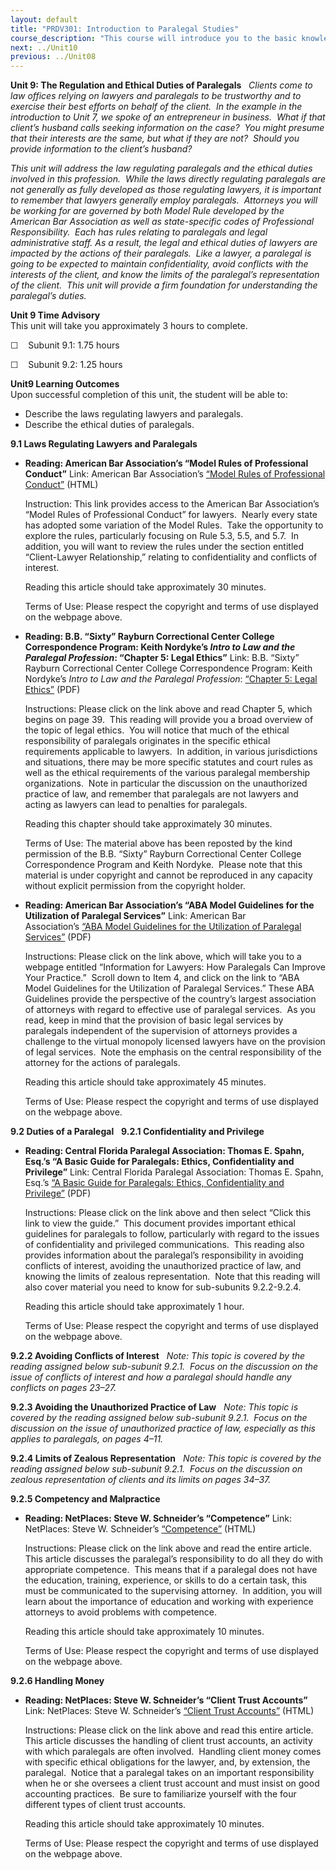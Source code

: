 ```yaml
---
layout: default
title: "PRDV301: Introduction to Paralegal Studies"
course_description: "This course will introduce you to the basic knowledge and skills required of paralegals. By the end of this course, you will have a clear understanding of what a paralegal does, the skills needed to be a successful paralegal, and what it will take to begin a career as a paralegal."
next: ../Unit10
previous: ../Unit08
---
```

**Unit 9: The Regulation and Ethical Duties of Paralegals** <span
id="9"></span> 
*Clients come to law offices relying on lawyers and paralegals to be
trustworthy and to exercise their best efforts on behalf of the client. 
In the example in the introduction to Unit 7, we spoke of an
entrepreneur in business.  What if that client’s husband calls seeking
information on the case?  You might presume that their interests are the
same, but what if they are not?  Should you provide information to the
client’s husband?*  
  
 *This unit will address the law regulating paralegals and the ethical
duties involved in this profession.  While the laws directly regulating
paralegals are not generally as fully developed as those regulating
lawyers, it is important to remember that lawyers generally employ
paralegals.  Attorneys you will be working for are governed by both
Model Rule developed by the American Bar Association as well as
state-specific codes of Professional Responsibility.  Each has rules
relating to paralegals and legal administrative staff.* *As a result,
the legal and ethical duties of lawyers are impacted by the actions of
their paralegals.  Like a lawyer, a paralegal is going to be expected to
maintain confidentiality, avoid conflicts with the interests of the
client, and know the limits of the paralegal’s representation of the
client.  This unit will provide a firm foundation for understanding the
paralegal’s duties.*

**Unit 9 Time Advisory**  
This unit will take you approximately 3 hours to complete.  
  
 ☐    Subunit 9.1: 1.75 hours  
  
 ☐    Subunit 9.2: 1.25 hours

**Unit9 Learning Outcomes**  
Upon successful completion of this unit, the student will be able to:
-   Describe the laws regulating lawyers and paralegals.
-   Describe the ethical duties of paralegals.

**9.1 Laws Regulating Lawyers and Paralegals** <span id="9.1"></span> 
-   **Reading: American Bar Association’s “Model Rules of Professional
    Conduct”**
    Link: American Bar Association’s [“Model Rules of Professional
    Conduct”](http://www.americanbar.org/groups/professional_responsibility/publications/model_rules_of_professional_conduct/model_rules_of_professional_conduct_table_of_contents.html)
    (HTML)  
      
     Instruction: This link provides access to the American Bar
    Association’s “Model Rules of Professional Conduct” for lawyers.
     Nearly every state has adopted some variation of the Model Rules.
     Take the opportunity to explore the rules, particularly focusing on
    Rule 5.3, 5.5, and 5.7.  In addition, you will want to review the
    rules under the section entitled “Client-Lawyer Relationship,”
    relating to confidentiality and conflicts of interest.  
      
     Reading this article should take approximately 30 minutes.  
      
     Terms of Use: Please respect the copyright and terms of use
    displayed on the webpage above.

-   **Reading: B.B. “Sixty” Rayburn Correctional Center College
    Correspondence Program: Keith Nordyke’s *Intro to Law and the
    Paralegal Profession*: “Chapter 5: Legal Ethics”**
    Link: B.B. “Sixty” Rayburn Correctional Center College
    Correspondence Program: Keith Nordyke’s *Intro to Law and the
    Paralegal Profession*: [“Chapter 5: Legal
    Ethics”](http://www.saylor.org/site/wp-content/uploads/2013/02/PRDV301-IntroToLawandtheParalegalProfession.pdf)
    (PDF)  
      
     Instructions: Please click on the link above and read Chapter 5,
    which begins on page 39.  This reading will provide you a broad
    overview of the topic of legal ethics.  You will notice that much of
    the ethical responsibility of paralegals originates in the specific
    ethical requirements applicable to lawyers.  In addition, in various
    jurisdictions and situations, there may be more specific statutes
    and court rules as well as the ethical requirements of the various
    paralegal membership organizations.  Note in particular the
    discussion on the unauthorized practice of law, and remember that
    paralegals are not lawyers and acting as lawyers can lead to
    penalties for paralegals.  
      
     Reading this chapter should take approximately 30 minutes.  
      
     Terms of Use: The material above has been reposted by the kind
    permission of the B.B. “Sixty” Rayburn Correctional Center College
    Correspondence Program and Keith Nordyke.  Please note that this
    material is under copyright and cannot be reproduced in any capacity
    without explicit permission from the copyright holder.

-   **Reading: American Bar Association’s “ABA Model Guidelines for the
    Utilization of Paralegal Services”**
    Link: American Bar Association’s [“ABA Model Guidelines for the
    Utilization of Paralegal
    Services”](http://www.americanbar.org/groups/paralegals/resources/information_for_lawyers_how_paralegals_can_improve_your_practice.html) (PDF)  
      
     Instructions: Please click on the link above, which will take you
    to a webpage entitled “Information for Lawyers: How Paralegals Can
    Improve Your Practice.”  Scroll down to Item 4, and click on the
    link to “ABA Model Guidelines for the Utilization of Paralegal
    Services.” These ABA Guidelines provide the perspective of the
    country’s largest association of attorneys with regard to effective
    use of paralegal services.  As you read, keep in mind that the
    provision of basic legal services by paralegals independent of the
    supervision of attorneys provides a challenge to the virtual
    monopoly licensed lawyers have on the provision of legal services. 
    Note the emphasis on the central responsibility of the attorney for
    the actions of paralegals.  
      
     Reading this article should take approximately 45 minutes.  
      
     Terms of Use: Please respect the copyright and terms of use
    displayed on the webpage above.

**9.2 Duties of a Paralegal** <span id="9.2"></span> 
**9.2.1 Confidentiality and Privilege** <span id="9.2.1"></span> 
-   **Reading: Central Florida Paralegal Association: Thomas E. Spahn,
    Esq.’s “A Basic Guide for Paralegals: Ethics, Confidentiality and
    Privilege”**
    Link: Central Florida Paralegal Association: Thomas E. Spahn, Esq.’s
    [“A Basic Guide for Paralegals: Ethics, Confidentiality and
    Privilege”](http://www.cfpainc.org/legalethics.html) (PDF)  
      
     Instructions: Please click on the link above and then select “Click
    this link to view the guide.”  This document provides important
    ethical guidelines for paralegals to follow, particularly with
    regard to the issues of confidentiality and privileged
    communications.  This reading also provides information about the
    paralegal’s responsibility in avoiding conflicts of interest,
    avoiding the unauthorized practice of law, and knowing the limits of
    zealous representation.  Note that this reading will also cover
    material you need to know for sub-subunits 9.2.2-9.2.4.  
      
     Reading this article should take approximately 1 hour.  
      
     Terms of Use: Please respect the copyright and terms of use
    displayed on the webpage above.

**9.2.2 Avoiding Conflicts of Interest** <span id="9.2.2"></span> 
*Note: This topic is covered by the reading assigned below sub-subunit
9.2.1.  Focus on the discussion on the issue of conflicts of interest
and how a paralegal should handle any conflicts on pages 23–27.*

**9.2.3 Avoiding the Unauthorized Practice of Law** <span
id="9.2.3"></span> 
*Note: This topic is covered by the reading assigned below sub-subunit
9.2.1.  Focus on the discussion on the issue of unauthorized practice of
law, especially as this applies to paralegals, on pages 4–11.*

**9.2.4 Limits of Zealous Representation** <span id="9.2.4"></span> 
*Note: This topic is covered by the reading assigned below sub-subunit
9.2.1.  Focus on the discussion on zealous representation of clients and
its limits on pages 34–37.*

**9.2.5 Competency and Malpractice** <span id="9.2.5"></span> 
-   **Reading: NetPlaces: Steve W. Schneider’s “Competence”**
    Link: NetPlaces: Steve W. Schneider’s
    [“Competence”](http://www.netplaces.com/paralegal/ethics-and-professional-responsibility/competence.htm)
    (HTML)  
      
     Instructions: Please click on the link above and read the entire
    article.  This article discusses the paralegal’s responsibility to
    do all they do with appropriate competence.  This means that if a
    paralegal does not have the education, training, experience, or
    skills to do a certain task, this must be communicated to the
    supervising attorney.  In addition, you will learn about the
    importance of education and working with experience attorneys to
    avoid problems with competence.  
      
     Reading this article should take approximately 10 minutes.  
      
     Terms of Use: Please respect the copyright and terms of use
    displayed on the webpage above.

**9.2.6 Handling Money** <span id="9.2.6"></span> 
-   **Reading: NetPlaces: Steve W. Schneider’s “Client Trust Accounts”**
    Link: NetPlaces: Steve W. Schneider’s [“Client Trust
    Accounts”](http://www.netplaces.com/paralegal/working-with-lawyers/client-trust-accounts.htm) (HTML)  
      
     Instructions: Please click on the link above and read this entire
    article.  This article discusses the handling of client trust
    accounts, an activity with which paralegals are often involved.
     Handling client money comes with specific ethical obligations for
    the lawyer, and, by extension, the paralegal.  Notice that a
    paralegal takes on an important responsibility when he or she
    oversees a client trust account and must insist on good accounting
    practices.  Be sure to familiarize yourself with the four different
    types of client trust accounts.  
      
     Reading this article should take approximately 10 minutes.  
      
     Terms of Use: Please respect the copyright and terms of use
    displayed on the webpage above.


